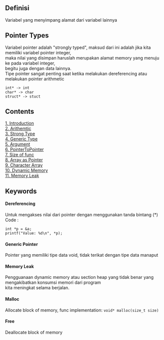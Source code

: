 ## Definisi
Variabel yang menyimpang alamat dari variabel lainnya

## Pointer Types
Variabel pointer adalah "strongly typed", maksud dari ini adalah jika kita memiliki variabel pointer integer,  
maka nilai yang disimpan haruslah merupakan alamat memory yang menuju ke pada variabel integer,  
begitu juga dengan data lainnya.  
Tipe pointer sangat penting saat ketika melakukan dereferencing atau melakukan pointer arithmetic

```
int* -> int
char* -> char
struct* -> stuct
```

## Contents
[1. Introduction](./intro.c)   
[2. Arithemtic](./arithmetic.c)   
[3. Strong Type](./strong.c)    
[4. Generic Type](./generic.c)    
[5. Argument](./argument.c)    
[6. PointerToPointer](./topointer.c)   
[7. Size of func](./size.c)    
[8. Array as Pointer](./array.c)   
[9. Character Array](./string.c)    
[10. Dynamic Memory](./dynamic.c)    
[11. Memory Leak](./leak.cpp)   
 
## Keywords
#### Dereferencing
Untuk mengakses nilai dari pointer dengan menggunakan tanda bintang (*)
Code :  
```
int *p = &a;
printf("Value: %d\n", *p);
```
#### Generic Pointer
Pointer yang memiliki tipe data void, tidak terikat dengan tipe data manaput

#### Memory Leak
Pengguanaan dynamic memory atau section heap yang tidak benar yang mengakibatkan konsumsi memori dari program   
kita meningkat selama berjalan. 

#### Malloc
Allocate block of memory, func implementation: ```void* malloc(size_t size)```

#### Free
Deallocate block of memory

